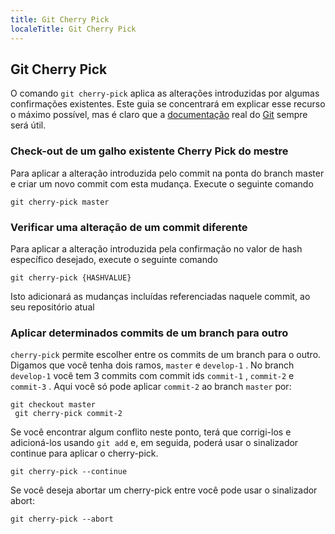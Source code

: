 ```yaml
---
title: Git Cherry Pick
localeTitle: Git Cherry Pick
---
```

## Git Cherry Pick

O comando `git cherry-pick` aplica as alterações introduzidas por algumas confirmações existentes. Este guia se concentrará em explicar esse recurso o máximo possível, mas é claro que a [documentação](https://git-scm.com/docs/git-cherry-pick) real do [Git](https://git-scm.com/docs/git-cherry-pick) sempre será útil.

### Check-out de um galho existente Cherry Pick do mestre

Para aplicar a alteração introduzida pelo commit na ponta do branch master e criar um novo commit com esta mudança. Execute o seguinte comando

```shell
git cherry-pick master 
```

### Verificar uma alteração de um commit diferente

Para aplicar a alteração introduzida pela confirmação no valor de hash específico desejado, execute o seguinte comando

```shell
git cherry-pick {HASHVALUE} 
```

Isto adicionará as mudanças incluídas referenciadas naquele commit, ao seu repositório atual

### Aplicar determinados commits de um branch para outro

`cherry-pick` permite escolher entre os commits de um branch para o outro. Digamos que você tenha dois ramos, `master` e `develop-1` . No branch `develop-1` você tem 3 commits com commit ids `commit-1` , `commit-2` e `commit-3` . Aqui você só pode aplicar `commit-2` ao branch `master` por:

```shell
git checkout master 
 git cherry-pick commit-2 
```

Se você encontrar algum conflito neste ponto, terá que corrigi-los e adicioná-los usando `git add` e, em seguida, poderá usar o sinalizador continue para aplicar o cherry-pick.

```shell
git cherry-pick --continue 
```

Se você deseja abortar um cherry-pick entre você pode usar o sinalizador abort:

```shell
git cherry-pick --abort 

```